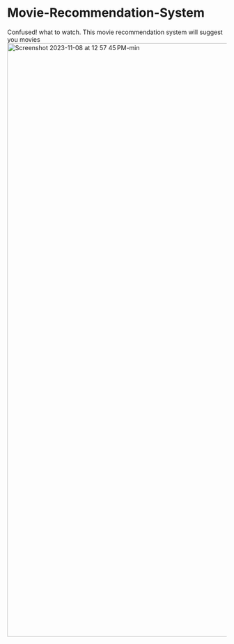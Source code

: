 # Movie-Recommendation-System
Confused! what to watch. This movie recommendation system will suggest you movies 
<img width="1364" alt="Screenshot 2023-11-08 at 12 57 45 PM-min" src="https://github.com/Ginny-helloworld/Movie-Recommendation-System/assets/109617067/15800663-6c18-4016-83bc-ed7453adb7ee">
